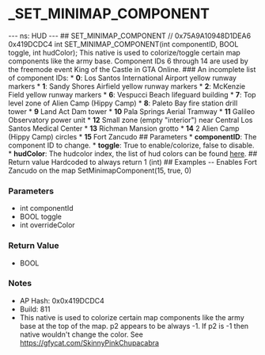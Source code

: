 # _SET_MINIMAP_COMPONENT

--- ns: HUD --- ## SET_MINIMAP_COMPONENT  // 0x75A9A10948D1DEA6 0x419DCDC4 int SET_MINIMAP_COMPONENT(int componentID, BOOL toggle, int hudColor);  This native is used to colorize/toggle certain map components like the army base.  Component IDs 6 through 14 are used by the freemode event King of the Castle in GTA Online.  ### An incomplete list of component IDs:  * **0**: Los Santos International Airport yellow runway markers * **1**: Sandy Shores Airfield yellow runway markers * **2**: McKenzie Field yellow runway markers * **6**: Vespucci Beach lifeguard building * **7**: Top level zone of Alien Camp (Hippy Camp) * **8**: Paleto Bay fire station drill tower * **9** Land Act Dam tower * **10** Pala Springs Aerial Tramway * **11** Galileo Observatory power unit * **12** Small zone (empty "interior") near Central Los Santos Medical Center * **13** Richman Mansion grotto * **14** 2 Alien Camp (Hippy Camp) circles * **15** Fort Zancudo  ## Parameters * **componentID**: The component ID to change. * **toggle**: True to enable/colorize, false to disable. * **hudColor**: The hudcolor index, the list of hud colors can be found [here](https://docs.fivem.net/docs/game-references/hud-colors/).  ## Return value Hardcoded to always return 1 (int)  ## Examples -- Enables Fort Zancudo on the map SetMinimapComponent(15, true, 0)

### Parameters
* int componentId
* BOOL toggle
* int overrideColor

### Return Value
* BOOL

### Notes
* AP Hash: 0x0x419DCDC4
* Build: 811
* This native is used to colorize certain map components like the army base at the top of the map.
p2 appears to be always -1. If p2 is -1 then native wouldn't change the color. See https://gfycat.com/SkinnyPinkChupacabra


